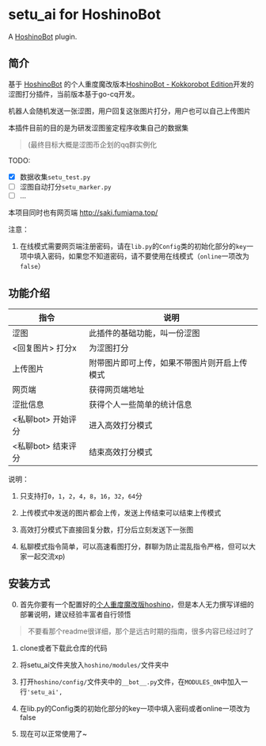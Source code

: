# setu_ai for HoshinoBot

A [HoshinoBot](https://github.com/Ice-Cirno/HoshinoBot) plugin.


## 简介

基于 [HoshinoBot](https://github.com/Ice-Cirno/HoshinoBot) 的个人重度魔改版本[HoshinoBot - Kokkorobot Edition](https://github.com/LHXnois/HoshinoBot/tree/Kokkorobot)开发的涩图打分插件，当前版本基于go-cq开发。

机器人会随机发送一张涩图，用户回复这张图片打分，用户也可以自己上传图片

本插件目前的目的是为研发涩图鉴定程序收集自己的数据集

>(最终目标大概是涩图币企划的qq群实例化

TODO:
- [x] 数据收集`setu_test.py`
- [ ] 涩图自动打分`setu_marker.py`
- [ ] ...

本项目同时也有网页端 http://saki.fumiama.top/

注意：
1. 在线模式需要网页端注册密码，请在`lib.py`的`Config`类的初始化部分的`key`一项中填入密码，如果您不知道密码，请不要使用在线模式（`online`一项改为`false`）


## 功能介绍

|指令|说明|
|-----|-----|
|涩图|此插件的基础功能，叫一份涩图|
|<回复图片> 打分x|为涩图打分|
|上传图片|附带图片即可上传，如果不带图片则开启上传模式|
|网页端|获得网页端地址|
|涩批信息|获得个人一些简单的统计信息|
|<私聊bot> 开始评分|进入高效打分模式|
|<私聊bot> 结束评分|结束高效打分模式|

说明：
1. 只支持打`0`，`1`，`2`，`4`，`8`，`16`，`32`，`64`分

2. 上传模式中发送的图片都会上传，发送上传结束可以结束上传模式

3. 高效打分模式下直接回复分数，打分后立刻发送下一张图

4. 私聊模式指令简单，可以高速看图打分，群聊为防止混乱指令严格，但可以大家一起交流xp)

## 安装方式
0. 首先你要有一个配置好的[个人重度魔改版hoshino](https://github.com/LHXnois/HoshinoBot/tree/Kokkorobot)，但是本人无力撰写详细的部署说明，建议经验丰富者自行领悟

> 不要看那个readme很详细，那个是远古时期的指南，很多内容已经过时了

1. clone或者下载此仓库的代码

2. 将setu_ai文件夹放入`hoshino/modules/`文件夹中

3. 打开`hoshino/config/`文件夹中的`__bot__.py`文件，在`MODULES_ON`中加入一行`'setu_ai',`

4. 在lib.py的Config类的初始化部分的key一项中填入密码或者online一项改为false

5. 现在可以正常使用了~
